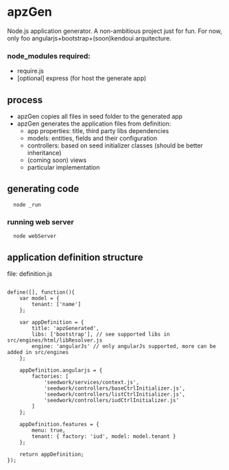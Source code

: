 # apzGen
Node.js application generator. A non-ambitious project just for fun.
For now, only foo angularjs+bootstrap+(soon)kendoui arquitecture.

### node_modules required:
- require.js
- [optional] express (for host the generate app)

## process
- apzGen copies all files in seed folder to the generated app
- apzGen generates the application files from definition:
  - app properties: title, third party libs dependencies
  - models: entities, fields and their configuration
  - controllers: based on seed initializer classes (should be better inheritance)
  - (coming soon) views
  - particular implementation

## generating code
```
  node _run
```

### running web server
```
  node webServer
```

## application definition structure
file: definition.js
```

define([], function(){	
	var model = {
		tenant: ['name']	
	};
	
	var appDefinition = { 
		title: 'apzGenerated',
		libs: ['bootstrap'], // see supported libs in src/engines/html/libResolver.js
		engine: 'angularJs' // only angularJs supported, more can be added in src/engines
	};
	
	appDefinition.angularjs = {
		factories: [
			'seedwork/services/context.js',
			'seedwork/controllers/baseCtrlInitializer.js',
			'seedwork/controllers/listCtrlInitializer.js',
			'seedwork/controllers/iudCtrlInitializer.js'
		]
	};
	
	appDefinition.features = {
		menu: true,
		tenant: { factory: 'iud', model: model.tenant }
	};
	
	return appDefinition;
});
```
